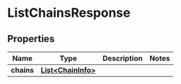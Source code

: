 # ListChainsResponse

## Properties
Name | Type | Description | Notes
------------ | ------------- | ------------- | -------------
**chains** | [**List&lt;ChainInfo&gt;**](ChainInfo.md) |  | 

